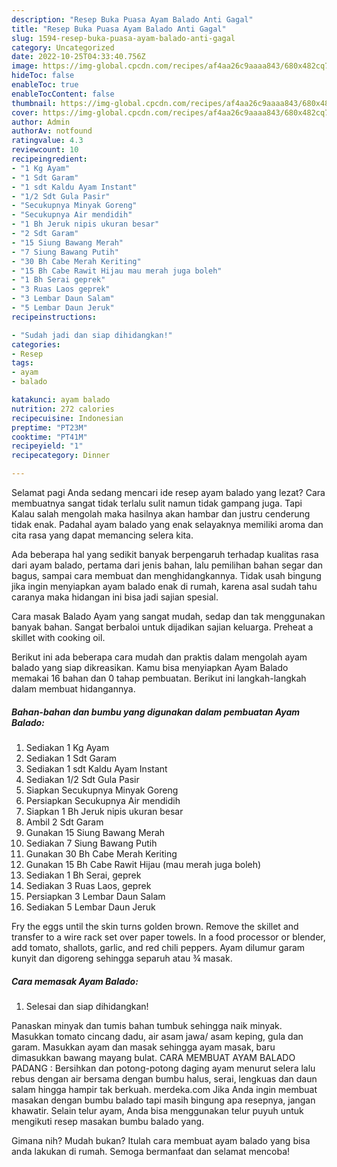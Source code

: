 ```yaml
---
description: "Resep Buka Puasa Ayam Balado Anti Gagal"
title: "Resep Buka Puasa Ayam Balado Anti Gagal"
slug: 1594-resep-buka-puasa-ayam-balado-anti-gagal
category: Uncategorized
date: 2022-10-25T04:33:40.756Z
image: https://img-global.cpcdn.com/recipes/af4aa26c9aaaa843/680x482cq70/ayam-balado-foto-resep-utama.jpg
hideToc: false
enableToc: true
enableTocContent: false
thumbnail: https://img-global.cpcdn.com/recipes/af4aa26c9aaaa843/680x482cq70/ayam-balado-foto-resep-utama.jpg
cover: https://img-global.cpcdn.com/recipes/af4aa26c9aaaa843/680x482cq70/ayam-balado-foto-resep-utama.jpg
author: Admin
authorAv: notfound
ratingvalue: 4.3
reviewcount: 10
recipeingredient:
- "1 Kg Ayam"
- "1 Sdt Garam"
- "1 sdt Kaldu Ayam Instant"
- "1/2 Sdt Gula Pasir"
- "Secukupnya Minyak Goreng"
- "Secukupnya Air mendidih"
- "1 Bh Jeruk nipis ukuran besar"
- "2 Sdt Garam"
- "15 Siung Bawang Merah"
- "7 Siung Bawang Putih"
- "30 Bh Cabe Merah Keriting"
- "15 Bh Cabe Rawit Hijau mau merah juga boleh"
- "1 Bh Serai geprek"
- "3 Ruas Laos geprek"
- "3 Lembar Daun Salam"
- "5 Lembar Daun Jeruk"
recipeinstructions:

- "Sudah jadi dan siap dihidangkan!"
categories:
- Resep
tags:
- ayam
- balado

katakunci: ayam balado 
nutrition: 272 calories
recipecuisine: Indonesian
preptime: "PT23M"
cooktime: "PT41M"
recipeyield: "1"
recipecategory: Dinner

---
```



Selamat pagi Anda sedang mencari ide resep ayam balado yang lezat? Cara membuatnya sangat tidak terlalu sulit namun tidak gampang juga. Tapi Kalau salah mengolah maka hasilnya akan hambar dan justru cenderung tidak enak. Padahal ayam balado yang enak selayaknya memiliki aroma dan cita rasa yang dapat memancing selera kita.


Ada beberapa hal yang sedikit banyak berpengaruh terhadap kualitas rasa dari ayam balado, pertama dari jenis bahan, lalu pemilihan bahan segar dan bagus, sampai cara membuat dan menghidangkannya. Tidak usah bingung jika ingin menyiapkan ayam balado enak di rumah, karena asal sudah tahu caranya maka hidangan ini bisa jadi sajian spesial.

Cara masak Balado Ayam yang sangat mudah, sedap dan tak menggunakan banyak bahan. Sangat berbaloi untuk dijadikan sajian keluarga. Preheat a skillet with cooking oil.


Berikut ini ada beberapa cara mudah dan praktis dalam mengolah ayam balado yang siap dikreasikan. Kamu bisa menyiapkan Ayam Balado memakai 16 bahan dan 0 tahap pembuatan. Berikut ini langkah-langkah dalam membuat hidangannya.

<!--inarticleads1-->

##### Bahan-bahan dan bumbu yang digunakan dalam pembuatan Ayam Balado:

1. Sediakan 1 Kg Ayam
1. Sediakan 1 Sdt Garam
1. Sediakan 1 sdt Kaldu Ayam Instant
1. Sediakan 1/2 Sdt Gula Pasir
1. Siapkan Secukupnya Minyak Goreng
1. Persiapkan Secukupnya Air mendidih
1. Siapkan 1 Bh Jeruk nipis ukuran besar
1. Ambil 2 Sdt Garam
1. Gunakan 15 Siung Bawang Merah
1. Sediakan 7 Siung Bawang Putih
1. Gunakan 30 Bh Cabe Merah Keriting
1. Gunakan 15 Bh Cabe Rawit Hijau (mau merah juga boleh)
1. Sediakan 1 Bh Serai, geprek
1. Sediakan 3 Ruas Laos, geprek
1. Persiapkan 3 Lembar Daun Salam
1. Sediakan 5 Lembar Daun Jeruk


Fry the eggs until the skin turns golden brown. Remove the skillet and transfer to a wire rack set over paper towels. In a food processor or blender, add tomato, shallots, garlic, and red chili peppers. Ayam dilumur garam kunyit dan digoreng sehingga separuh atau ¾ masak. 

<!--inarticleads2-->

##### Cara memasak Ayam Balado:


1. Selesai dan siap dihidangkan!

Panaskan minyak dan tumis bahan tumbuk sehingga naik minyak. Masukkan tomato cincang dadu, air asam jawa/ asam keping, gula dan garam. Masukkan ayam dan masak sehingga ayam masak, baru dimasukkan bawang mayang bulat. CARA MEMBUAT AYAM BALADO PADANG : Bersihkan dan potong-potong daging ayam menurut selera lalu rebus dengan air bersama dengan bumbu halus, serai, lengkuas dan daun salam hingga hampir tak berkuah. merdeka.com Jika Anda ingin membuat masakan dengan bumbu balado tapi masih bingung apa resepnya, jangan khawatir. Selain telur ayam, Anda bisa menggunakan telur puyuh untuk mengikuti resep masakan bumbu balado yang. 

Gimana nih? Mudah bukan? Itulah cara membuat ayam balado yang bisa anda lakukan di rumah. Semoga bermanfaat dan selamat mencoba!
